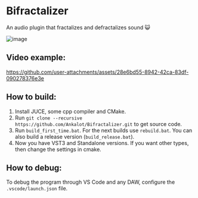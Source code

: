 # Bifractalizer
 An audio plugin that fractalizes and defractalizes sound 😺
 
![image](https://github.com/user-attachments/assets/b36a45b7-91fd-4b40-98c6-3c124ebfa112)

## Video example:



https://github.com/user-attachments/assets/28e6bd55-8942-42ca-83df-090278376e3e




## How to build:
1) Install JUCE, some cpp compiler and CMake. 
2) Run `git clone --recursive https://github.com/Ankalot/Bifractalizer.git` to get source code.
3) Run `build_first_time.bat`. For the next builds use `rebuild.bat`. You can also build a release version (`build_release.bat`).
4) Now you have VST3 and Standalone versions. If you want other types, then change the settings in cmake.
  
## How to debug:
To debug the program through VS Code and any DAW, configure the `.vscode/launch.json` file.
